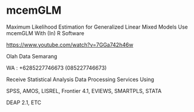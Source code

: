 # mcemGLM
Maximum Likelihood Estimation for Generalized Linear Mixed Models Use mcemGLM With (In) R Software

https://www.youtube.com/watch?v=7GGa742h46w

Olah Data Semarang

WA : +6285227746673 (085227746673)

Receive Statistical Analysis Data Processing Services Using

SPSS, AMOS, LISREL, Frontier 4.1, EVIEWS, SMARTPLS, STATA

DEAP 2.1, ETC
